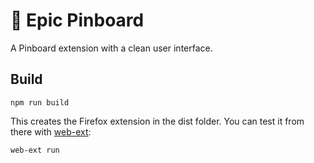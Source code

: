 # 📌 Epic Pinboard
A Pinboard extension with a clean user interface.

## Build

    npm run build
    
This creates the Firefox extension in the dist folder. You can test it from there with [web-ext](https://developer.mozilla.org/en-US/docs/Mozilla/Add-ons/WebExtensions/Getting_started_with_web-ext):

    web-ext run
    
